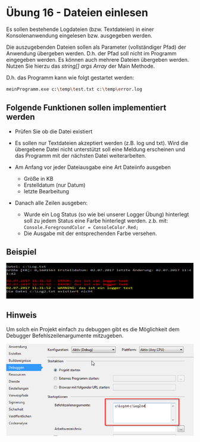 # Übung 16 - Dateien einlesen

Es sollen bestehende Logdateien (bzw. Textdateien) in einer Konsolenanwendung eingelesen bzw. ausgegeben werden.

Die auszugebenden Dateien sollen als Parameter (vollständiger Pfad) der Anwendung übergeben werden. D.h. der Pfad soll nicht im Programm eingegeben werden. Es können auch mehrere Dateien übergeben werden. Nutzen Sie hierzu das _string[] args Array_ der Main Methode.

D.h. das Programm kann wie folgt gestartet werden:

```bash
meinProgramm.exe c:\temp\test.txt c:\temp\error.log
```

## Folgende Funktionen sollen implementiert werden

* Prüfen Sie ob die Datei existiert
* Es sollen nur Textdateien akzeptiert werden (z.B. log und txt). Wird die übergebene Datei nicht unterstützt  soll eine Meldung erscheinen und das Programm mit der nächsten Datei weiterarbeiten.
* Am Anfang vor jeder Dateiausgabe eine Art Dateiinfo ausgeben

    * Größe in KB
    * Erstelldatum (nur Datum)
    * letzte Bearbeitung

* Danach alle Zeilen ausgeben:

    * Wurde ein Log Status (so wie bei unserer Logger Übung) hinterlegt soll zu jedem Status eine Farbe hinterlegt werden. z.b. mit: `Console.ForegroundColor = ConsoleColor.Red;`
    * Die Ausgabe mit der entsprechenden Farbe versehen.

## Beispiel

![Beispiel](Beispiel.png)

## Hinweis

Um solch ein Projekt einfach zu debuggen gibt es die Möglichkeit dem Debugger Befehlszeilenargumente mitzugeben.

![Debug Parameter](DebugParameter.png)